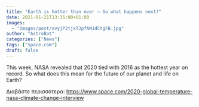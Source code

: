 ```yaml
---
title: "Earth is hotter than ever — So what happens next?"
date: 2021-01-21T13:35:00+01:00
images:
  - "images/post/xvyjP2tjxTJpfAMJdCtgFB.jpg"
author: "AstroBot"
categories: ["News"]
tags: ["space.com"]
draft: false
---
```


This week, NASA revealed that 2020 tied with 2016 as the hottest year on record. So what does this mean for the future of our planet and life on Earth? 

Διαβάστε περισσότερα: https://www.space.com/2020-global-temperature-nasa-climate-change-interview
